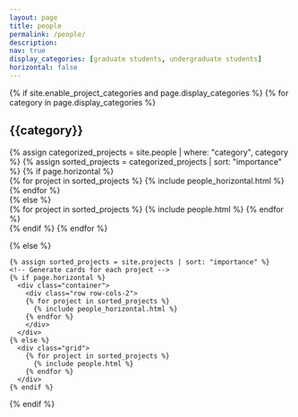 ```yaml
---
layout: page
title: people
permalink: /people/
description: 
nav: true
display_categories: [graduate students, undergraduate students]
horizontal: false
---
```

<div class="projects">
  {% if site.enable_project_categories and page.display_categories %}
  <!-- Display categorized students -->
    {% for category in page.display_categories %}
      <h2 class="category">{{category}}</h2>
      {% assign categorized_projects = site.people | where: "category", category %}
      <!-- "Importance not to be taken literally -->
      {% assign sorted_projects = categorized_projects | sort: "importance" %}
      <!-- Generate cards for each project -->
      {% if page.horizontal %}
        <div class="container">
          <div class="row row-cols-2">
          {% for project in sorted_projects %}
            {% include people_horizontal.html %}
          {% endfor %}
          </div>
        </div>
      {% else %}
        <div class="grid">
          {% for project in sorted_projects %}
            {% include people.html %}
          {% endfor %}
        </div>
      {% endif %}
    {% endfor %}

  {% else %}
  <!-- Display projects without categories -->
    {% assign sorted_projects = site.projects | sort: "importance" %}
    <!-- Generate cards for each project -->
    {% if page.horizontal %}
      <div class="container">
        <div class="row row-cols-2">
        {% for project in sorted_projects %}
          {% include people_horizontal.html %}
        {% endfor %}
        </div>
      </div>
    {% else %}
      <div class="grid">
        {% for project in sorted_projects %}
          {% include people.html %}
        {% endfor %}
      </div>
    {% endif %}

  {% endif %}

</div>
